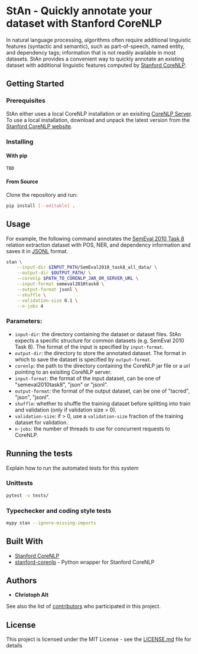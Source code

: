 # StAn - Quickly annotate your dataset with Stanford CoreNLP

In natural language processing, algorithms often require additional linguistic features (syntactic and semantic), such as part-of-speech, named entity, and dependency tags; information that is not readily available in most datasets. StAn provides a convenient way to quickly annotate an existing dataset with additional linguistic features computed by [Stanford CoreNLP](https://stanfordnlp.github.io/CoreNLP/).

## Getting Started

### Prerequisites

StAn either uses a local CoreNLP installation or an exisiting [CoreNLP Server](https://stanfordnlp.github.io/CoreNLP/corenlp-server.html). To use a local installation, download and unpack the latest version from the [Stanford CoreNLP website](https://stanfordnlp.github.io/CoreNLP/).

### Installing

#### With pip

```bash
TBD
```

#### From Source

Clone the repository and run:

```bash
pip install [--editable] .
```

## Usage

For example, the following command annotates the [SemEval 2010 Task 8](https://drive.google.com/file/d/0B_jQiLugGTAkMDQ5ZjZiMTUtMzQ1Yy00YWNmLWJlZDYtOWY1ZDMwY2U4YjFk) relation extraction dataset with POS, NER, and dependency information and saves it in [JSONL](http://jsonlines.org) format.

```bash
stan \
    --input-dir $INPUT_PATH/SemEval2010_task8_all_data/ \
    --output-dir $OUTPUT_PATH/ \
    --corenlp $PATH_TO_CORENLP_JAR_OR_SERVER_URL \
    --input-format semeval2010task8 \
    --output-format jsonl \
    --shuffle \
    --validation-size 0.1 \
    --n-jobs 4
```

### Parameters:

- `input-dir`: the directory containing the dataset or dataset files. StAn expects a specific structure for common datasets (e.g. SemEval 2010 Task 8). The format of the input is specified by `input-format`.
- `output-dir`: the directory to store the annotated dataset. The format in which to save the dataset is specified by `output-format`.
- `corenlp`: the path to the directory containing the CoreNLP jar file or a url pointing to an exisiting CoreNLP server.
- `input-format`: the format of the input dataset, can be one of "semeval2010task8", "json" or "jsonl".
- `output-format`: the format of the output dataset, can be one of "tacred", "json", "jsonl".
- `shuffle`: whether to shuffle the training dataset before splitting into train and validation (only if validation size > 0).
- `validation-size`: if > 0, use a `validation-size` fraction of the training dataset for validation.
- `n-jobs`: the number of threads to use for concurrent requests to CoreNLP.


## Running the tests

Explain how to run the automated tests for this system

### Unittests

```bash
pytest -v tests/
```

### Typechecker and coding style tests

```bash
mypy stan --ignore-missing-imports
```

## Built With

* [Stanford CoreNLP](https://stanfordnlp.github.io/CoreNLP/)
* [stanford-corenlp](https://github.com/Lynten/stanford-corenlp) - Python wrapper for Stanford CoreNLP

## Authors

* **Christoph Alt**

See also the list of [contributors](https://github.com/your/project/contributors) who participated in this project.

## License

This project is licensed under the MIT License - see the [LICENSE.md](LICENSE.md) file for details
